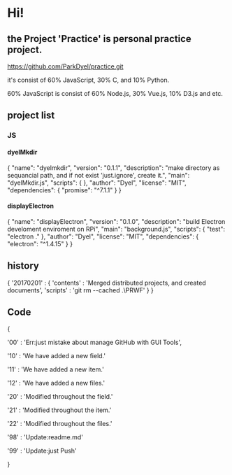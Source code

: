 # Hi!
## the Project 'Practice' is personal practice project.

https://github.com/ParkDyel/practice.git

it's consist of 60% JavaScript, 30% C, and 10% Python.

60% JavaScript is consist of 60% Node.js, 30% Vue.js, 10% D3.js and etc.

## project list
### JS 
#### dyelMkdir
{
  "name": "dyelmkdir",
  "version": "0.1.1",
  "description": "make directory as sequancial path, and if not exist 'just.ignore', create it.",
  "main": "dyelMkdir.js",
  "scripts": {
  },
  "author": "Dyel",
  "license": "MIT",
  "dependencies": {
    "promise": "^7.1.1"
  }
}

#### displayElectron
{
  "name": "displayElectron",
  "version": "0.1.0",
  "description": "build Electron develoment enviroment on RPi",
  "main": "background.js",
  "scripts": {
    "test": "electron ."
  },
  "author": "Dyel",
  "license": "MIT",
  "dependencies": {
    "electron": "^1.4.15"
  }
}

## history
{
  '20170201' : {
    'contents' : 'Merged distributed projects, and created documents',
    'scripts' : 'git rm --cached .\PRWF'
  }
}

## Code
{
  
  '00' : 'Err:just mistake about manage GitHub with GUI Tools',

  '10' : 'We have added a new field.'

  '11' : 'We have added a new item.'

  '12' : 'We have added a new files.'

  '20' : 'Modified throughout the field.'

  '21' : 'Modified throughout the item.'

  '22' : 'Modified throughout the files.'

  
  '98' : 'Update:readme.md'

  '99' : 'Update:just Push'

}